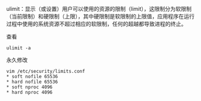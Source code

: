 ulimit：显示（或设置）用户可以使用的资源的限制（limit），这限制分为软限制（当前限制）和硬限制（上限），其中硬限制是软限制的上限值，应用程序在运行过程中使用的系统资源不超过相应的软限制，任何的超越都导致进程的终止。


查看
```
ulimit -a
```

永久修改
```
vim /etc/security/limits.conf
* soft nofile 65536
* hard nofile 65536
* soft nproc 4096
* hard nproc 4096
```